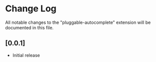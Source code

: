 # Change Log
All notable changes to the "pluggable-autocomplete" extension will be documented in this file.

## [0.0.1]
- Initial release
